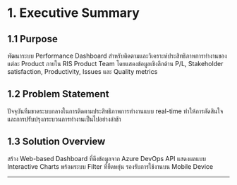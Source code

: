 # 1. Executive Summary

## 1.1 Purpose
พัฒนาระบบ Performance Dashboard สำหรับติดตามและวิเคราะห์ประสิทธิภาพการทำงานของแต่ละ Product ภายใน RIS Product Team โดยแสดงข้อมูลเชิงลึกด้าน P/L, Stakeholder satisfaction, Productivity, Issues และ Quality metrics

## 1.2 Problem Statement
ปัจจุบันทีมขาดระบบกลางในการติดตามประสิทธิภาพการทำงานแบบ real-time ทำให้การตัดสินใจและการปรับปรุงกระบวนการทำงานเป็นไปอย่างล่าช้า

## 1.3 Solution Overview
สร้าง Web-based Dashboard ที่ดึงข้อมูลจาก Azure DevOps API แสดงผลแบบ Interactive Charts พร้อมระบบ Filter ที่ยืดหยุ่น รองรับการใช้งานบน Mobile Device

---
